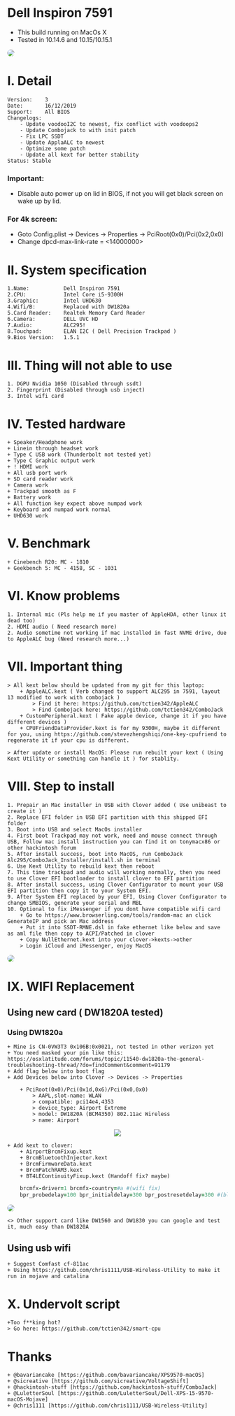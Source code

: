 # Dell Inspiron 7591

- This build running on MacOs X
- Tested in 10.14.6 and 10.15/10.15.1

<p>
    <img style="border-radius: 8px" src="Background.jpg">
</p>

# I. Detail

    Version:    3
    Date:       16/12/2019
    Support:    All BIOS
    Changelogs:
        - Update voodooI2C to newest, fix conflict with voodoops2
        - Update Combojack to with init patch
        - Fix LPC SSDT
        - Update ApplaALC to newest
        - Optimize some patch
        - Update all kext for better stability
    Status: Stable

### <strong>Important</strong>: 
+   Disable auto power up on lid in BIOS, if not you will get black screen on wake up by lid.
### <strong>For 4k screen</strong>:
+   Goto Config.plist -> Devices -> Properties -> PciRoot(0x0)/Pci(0x2,0x0)
+   Change dpcd-max-link-rate = <14000000>

# II. System specification

    1.Name:           Dell Inspiron 7591
    2.CPU:            Intel Core i5-9300H
    3.Graphic:        Intel UHD630
    4.Wifi/B:         Replaced with DW1820a
    5.Card Reader:    Realtek Memory Card Reader
    6.Camera:         DELL UVC HD
    7.Audio:          ALC295!
    8.Touchpad:       ELAN I2C ( Dell Precision Trackpad )
    9.Bios Version:   1.5.1

# III. Thing will not able to use

    1. DGPU Nvidia 1050 (Disabled through ssdt)
    2. Fingerprint (Disabled through usb inject)
    3. Intel wifi card

# IV. Tested hardware

    + Speaker/Headphone work
    + Linein through headset work
    + Type C USB work (Thunderbolt not tested yet)
    + Type C Graphic output work
    + ! HDMI work
    + All usb port work
    + SD card reader work
    + Camera work
    + Trackpad smooth as F
    + Battery work
    + All function key expect above numpad work
    + Keyboard and numpad work normal
    + UHD630 work

# V. Benchmark

    + Cinebench R20: MC - 1810
    + Geekbench 5: MC - 4158, SC - 1031

# VI. Know problems

    1. Internal mic (Pls help me if you master of AppleHDA, other linux it dead too)
    2. HDMI audio ( Need research more)
    2. Audio sometime not working if mac installed in fast NVME drive, due to AppleALC bug (Need research more...)

# VII. Important thing

    > All kext below should be updated from my git for this laptop:
        + AppleALC.kext ( Verb changed to support ALC295 in 7591, layout 13 modified to work with combojack )
            > Find it here: https://github.com/tctien342/AppleALC
            > Find Combojack here: https://github.com/tctien342/ComboJack
        + CustomPeripheral.kext ( Fake apple device, change it if you have different devices )
        + CPUFriendDataProvider.kext is for my 9300H, maybe it different for you, using https://github.com/stevezhengshiqi/one-key-cpufriend to regenerate it if your cpu is different.

    > After update or install MacOS: Please run rebuilt your kext ( Using Kext Utility or something can handle it ) for stablity.

# VIII. Step to install

    1. Prepair an Mac installer in USB with Clover added ( Use unibeast to create it )
    2. Replace EFI folder in USB EFI partition with this shipped EFI folder
    3. Boot into USB and select MacOs installer
    4. First boot Trackpad may not work, need and mouse connect through USB, Follow mac install instruction you can find it on tonymacx86 or other hackintosh forum
    5. After install success, boot into MacOS, run ComboJack Alc295/ComboJack_Installer/install.sh in terminal
    6. Use Kext Utility to rebuild kext then reboot
    7. This time trackpad and audio will working normally, then you need to use Clover EFI bootloader to install clover to EFI partition
    8. After install success, using Clover Configurator to mount your USB EFI partition then copy it to your System EFI.
    9. After System EFI replaced by your EFI, Using Clover Configurator to change SMBIOS, generate your serial and MBL
    10. Optional to fix iMessenger if you dont have compatible wifi card
        + Go to https://www.browserling.com/tools/random-mac an click GenerateIP and pick an Mac address
        + Put it into SSDT-RMNE.dsl in fake ethernet like below and save as aml file then copy to ACPI/Patched in clover
        + Copy NullEthernet.kext into your clover->kexts->other
        > Login iCloud and iMessenger, enjoy MacOS

<p>
    <img style="border-radius: 8px" src="UpdateMac.png">
</p>

# IX. WIFI Replacement

## Using new card ( DW1820A tested)

### Using DW1820a

    + Mine is CN-0VW3T3 0x106B:0x0021, not tested in other verizon yet
    + You need masked your pin like this: https://osxlatitude.com/forums/topic/11540-dw1820a-the-general-troubleshooting-thread/?do=findComment&comment=91179
    + Add flag below into boot flag
    + Add Devices below into Clover -> Devices -> Properties

```
    + PciRoot(0x0)/Pci(0x1d,0x6)/Pci(0x0,0x0)
        > AAPL,slot-name: WLAN
        > compatible: pci14e4,4353
        > device_type: Airport Extreme
        > model: DW1820A (BCM4350) 802.11ac Wireless
        > name: Airport
```

<p align="center">
    <img src="./dw1820a_inject.png">
</p>

    + Add kext to clover:
        + AirportBrcmFixup.kext
        + BrcmBluetoothInjector.kext
        + BrcmFirmwareData.kext
        + BrcmPatchRAM3.kext
        + BT4LEContinuityFixup.kext (Handoff fix? maybe)

```rb
    brcmfx-driver=1 brcmfx-country=#a #(wifi fix)
    bpr_probedelay=100 bpr_initialdelay=300 bpr_postresetdelay=300 #(blue fix after sleep)
```

<p>
    <img style="border-radius: 8px" src="./dw1820a.png">
</p>

    <> Other support card like DW1560 and DW1830 you can google and test it, much easy than DW1820A

## Using usb wifi

    + Suggest Comfast cf-811ac
    + Using https://github.com/chris1111/USB-Wireless-Utility to make it run in mojave and catalina

# X. Undervolt script

    +Too f**king hot?
    > Go here: https://github.com/tctien342/smart-cpu

# Thanks

    + @bavariancake [https://github.com/bavariancake/XPS9570-macOS]
    + @sicreative [https://github.com/sicreative/VoltageShift]
    + @hackintosh-stuff [https://github.com/hackintosh-stuff/ComboJack]
    + @LuletterSoul [https://github.com/LuletterSoul/Dell-XPS-15-9570-macOS-Mojave]
    + @chris1111 [https://github.com/chris1111/USB-Wireless-Utility]
